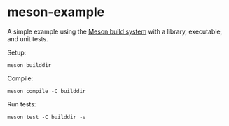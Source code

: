 # meson-example
A simple example using the [Meson build system](https://mesonbuild.com)
with a library, executable, and unit tests.

Setup:
```
meson builddir
```

Compile:
```
meson compile -C builddir
```

Run tests:
```
meson test -C builddir -v
```